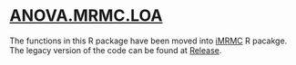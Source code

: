 # [ANOVA.MRMC.LOA](https://github.com/DIDSR/ANOVA.MRMC.LOA)

The functions in this R package have been moved into [iMRMC](https://github.com/DIDSR/iMRMC/tree/master/Rpackage/iMRMC) R pacakge. The legacy version of the code can be found at [Release](https://github.com/DIDSR/ANOVA.MRMC.LOA/releases/tag/1.0).
